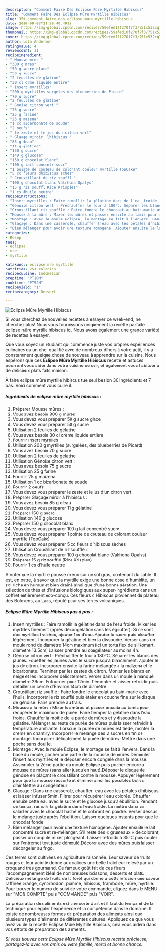 ```yaml
---
description: "Comment Faire Des Eclipse Mûre Myrtille Hibiscus"
title: "Comment Faire Des Eclipse Mûre Myrtille Hibiscus"
slug: 350-comment-faire-des-eclipse-mure-myrtille-hibiscus
date: 2020-09-03T21:30:49.493Z
image: https://img-global.cpcdn.com/recipes/59efed10f270f7f3/751x532cq70/eclipse-mure-myrtille-hibiscus-photo-principale-de-la-recette.jpg
thumbnail: https://img-global.cpcdn.com/recipes/59efed10f270f7f3/751x532cq70/eclipse-mure-myrtille-hibiscus-photo-principale-de-la-recette.jpg
cover: https://img-global.cpcdn.com/recipes/59efed10f270f7f3/751x532cq70/eclipse-mure-myrtille-hibiscus-photo-principale-de-la-recette.jpg
author: Lola Anderson
ratingvalue: 4
reviewcount: 11
recipeingredient:
- " Mousse mres "
- "300 g mres"
- "50 g sucre glace"
- "50 g sucre"
- "2 feuilles de glatine"
- "30 cl crme liquide entire"
- " Insert myrtilles"
- "200 g myrtilles surgeles des blueberries de Picard"
- "70 g sucre"
- "2 feuilles de glatine"
- " Gnoise citron vert "
- "75 g sucre"
- "25 g farine"
- "25 g mazena"
- "1 cc bicarbonate de soude"
- "2 oeufs"
- " le zeste et le jus dun citron vert"
- " Glaage miroir  lhibiscus "
- "85 g deau"
- "11 g glatine"
- "150 g sucre"
- "140 g glucose"
- "150 g chocolat blanc"
- "100 g lait concentr sucr"
- "1 pointe de couteau de colorant couleur myrtille TopCake"
- "5 cc fleurs dhibiscus sches"
- " Croustillant de riz souffl "
- "100 g chocolat blanc Valrhona Opalys"
- "15 g riz souffl Rice Krispies"
- "1 cs dhuile neutre"
recipeinstructions:
- "Insert myrtilles : Faire ramollir la gélatine dans de l’eau froide. Mixer les myrtilles finement (après décongélation sans les égoutter). Si ce sont des myrtilles fraiches, ajouter 1cs d’eau. Ajouter le sucre puis chauffer légèrement. Incorporer la gélatine et bien la dissoudre. Verser dans un moule rond de diamètre 14cm maximum (ici un torta flex de silikomart, diamètre 13.5cm) Laisser prendre au congélateur au moins 4h."
- "Génoise citron vert : Préchauffer le four à 180°C. Séparer les blancs des jaunes. Fouetter les jaunes avec le sucre jusqu’à blanchiment. Ajouter le jus de citron. Incorporer ensuite la farine mélangée à la maïzena et le bicarbonate. Terminer par les zestes du citron. Monter les blancs en neige et les incorporer délicatement. Verser dans un moule à manqué diamètre 26cm. Enfourner pour 12min. Démouler et laisser refroidir puis détailler un cercle d’Environ 14cm de diamètre."
- "Croustillant riz soufflé : Faire fondre le chocolat au bain-marie avec l’huile. Incorporer le riz soufflé puis étaler en couche fine sur le disque de génoise. Faire prendre au frais."
- "Mousse à la mûre : Mixer les mûres et passer ensuite au tamis pour récupérer le maximum de purée. Faire tremper la gélatine dans l’eau froide. Chauffer la moitié de la purée de mûres et y dissoudre la gélatine. Mélanger au reste de purée de mûres puis laisser refroidir à température ambiante. Lorsque la purée de mûres est tiède, monter la crème en chantilly. Incorporer le mélange des 2 sucres en fin de montage. Incorporer délicatement la purée de mûres. Mettre dans une poche sans douille."
- "Montage : Avec le moule Eclipse, le montage se fait à l’envers. Dans la base du moule, pocher une partie de la mousse de mûres.Démouler l’insert aux myrtilles et le déposer encore congelé dans la mousse. Assembler la 2ème partie du moule Eclipse puis pocher encore a mousse de mûres (sans aller jusqu’en haut).Déposer le disque de génoise en plaçant le croustillant contre la mousse. Appuyer légèrement pour que la mousse ressorte et éliminer ainsi les possibles bulles d’air.Mettre au congélateur"
- "Glaçage : Dans une casserole, chauffer l’eau avec les pétales d’hibiscus et laisser infuser 5min. Filtrer pour récupérer l’eau colorée. Chauffer ensuite cette eau avec le sucre et le glucose jusqu’à ébullition. Pendant ce temps, ramollir la gélatine dans l’eau froide. La mettre dans un saladier avec le chocolat haché et le colorant en poudre. Verser dessus le mélange juste après l’ébullition. Laisser quelques instants pour que le chocolat fonde"
- "Bien mélanger pour avoir une texture homogène. Ajouter ensuite le lait concentré sucré et re-mélanger. S’il reste des « grumeaux » de colorant, passer un coup de mixer plongeant. Laisser refroidir à 35°C puis couler sur l&#39;entremet tout juste démoulé.Décorer avec des mûres puis laisser décongeler au frigo."
categories:
- Resep
tags:
- eclipse
- mre
- myrtille

katakunci: eclipse mre myrtille 
nutrition: 253 calories
recipecuisine: Indonesian
preptime: "PT10M"
cooktime: "PT52M"
recipeyield: "1"
recipecategory: Dessert

---
```



![Eclipse Mûre Myrtille Hibiscus](https://img-global.cpcdn.com/recipes/59efed10f270f7f3/751x532cq70/eclipse-mure-myrtille-hibiscus-photo-principale-de-la-recette.jpg)

Si vous cherchez de nouvelles recettes à essayer ce week-end, ne cherchez plus! Nous vous fournissons uniquement la recette parfaite eclipse mûre myrtille hibiscus ici. Nous avons également une grande variété de recettes à essayer.

Que vous soyez un étudiant qui commence juste vos propres expériences culinaires ou un chef qualifié avec de nombreux dîners à votre actif, il y a constamment quelque chose de nouveau à apprendre sur la cuisine. Nous espérons que ces <strong> Eclipse Mûre Myrtille Hibiscus </strong> recette et astuces pourront vous aider dans votre cuisine ce soir, et également vous habituer à de délicieux plats faits maison.

<!--inarticleads1-->

À faire eclipse mûre myrtille hibiscus tue seul besion 30 Ingrédients et 7 pas. Voici comment vous cuire il.

##### Ingrédients de eclipse mûre myrtille hibiscus :

1. Préparer  Mousse mûres :
1. Vous avez besoin 300 g mûres
1. Vous devez vous préparer 50 g sucre glace
1. Vous devez vous préparer 50 g sucre
1. Utilisation 2 feuilles de gélatine
1. Vous avez besoin 30 cl crème liquide entière
1. Fournir  Insert myrtilles
1. Utilisation 200 g myrtilles (surgelées, des blueberries de Picard)
1. Vous avez besoin 70 g sucre
1. Utilisation 2 feuilles de gélatine
1. Utilisation  Génoise citron vert :
1. Vous avez besoin 75 g sucre
1. Utilisation 25 g farine
1. Fournir 25 g maïzena
1. Utilisation 1 cc bicarbonate de soude
1. Fournir 2 oeufs
1. Vous devez vous préparer  le zeste et le jus d’un citron vert
1. Préparer  Glaçage miroir à l’hibiscus :
1. Vous avez besoin 85 g d’eau
1. Vous devez vous préparer 11 g gélatine
1. Préparer 150 g sucre
1. Utilisation 140 g glucose
1. Préparer 150 g chocolat blanc
1. Vous devez vous préparer 100 g lait concentré sucré
1. Vous devez vous préparer 1 pointe de couteau de colorant couleur myrtille (TopCake)
1. Vous devez vous préparer 5 cc fleurs d’hibiscus sèches
1. Utilisation  Croustillant de riz soufflé :
1. Vous devez vous préparer 100 g chocolat blanc (Valrhona Opalys)
1. Préparer 15 g riz soufflé (Rice Krispies)
1. Fournir 1 cs d’huile neutre


A noter que la myrtille pousse mieux sur un sol gras, contenant du sable. Il est, en outre, à savoir que la myrtille exige une bonne dose d&#39;humidité, un sol riche en humus et bien drainé ainsi que d&#39;une bonne aération. Une sélection de thés et d&#39;infusions biologiques aux super-ingrédients dans un coffret entièrement éco-conçu. Ces fleurs d&#39;Hibiscus proviennet du plateau des Bolovens, au Laos, réputé pour ses terres volcaniques. 

<!--inarticleads2-->

##### Eclipse Mûre Myrtille Hibiscus pas à pas :

1. Insert myrtilles : Faire ramollir la gélatine dans de l’eau froide. Mixer les myrtilles finement (après décongélation sans les égoutter). Si ce sont des myrtilles fraiches, ajouter 1cs d’eau. Ajouter le sucre puis chauffer légèrement. Incorporer la gélatine et bien la dissoudre. Verser dans un moule rond de diamètre 14cm maximum (ici un torta flex de silikomart, diamètre 13.5cm) Laisser prendre au congélateur au moins 4h.
1. Génoise citron vert : Préchauffer le four à 180°C. Séparer les blancs des jaunes. Fouetter les jaunes avec le sucre jusqu’à blanchiment. Ajouter le jus de citron. Incorporer ensuite la farine mélangée à la maïzena et le bicarbonate. Terminer par les zestes du citron. Monter les blancs en neige et les incorporer délicatement. Verser dans un moule à manqué diamètre 26cm. Enfourner pour 12min. Démouler et laisser refroidir puis détailler un cercle d’Environ 14cm de diamètre.
1. Croustillant riz soufflé : Faire fondre le chocolat au bain-marie avec l’huile. Incorporer le riz soufflé puis étaler en couche fine sur le disque de génoise. Faire prendre au frais.
1. Mousse à la mûre : Mixer les mûres et passer ensuite au tamis pour récupérer le maximum de purée. Faire tremper la gélatine dans l’eau froide. Chauffer la moitié de la purée de mûres et y dissoudre la gélatine. Mélanger au reste de purée de mûres puis laisser refroidir à température ambiante. Lorsque la purée de mûres est tiède, monter la crème en chantilly. Incorporer le mélange des 2 sucres en fin de montage. Incorporer délicatement la purée de mûres. Mettre dans une poche sans douille.
1. Montage : Avec le moule Eclipse, le montage se fait à l’envers. Dans la base du moule, pocher une partie de la mousse de mûres.Démouler l’insert aux myrtilles et le déposer encore congelé dans la mousse. Assembler la 2ème partie du moule Eclipse puis pocher encore a mousse de mûres (sans aller jusqu’en haut).Déposer le disque de génoise en plaçant le croustillant contre la mousse. Appuyer légèrement pour que la mousse ressorte et éliminer ainsi les possibles bulles d’air.Mettre au congélateur
1. Glaçage : Dans une casserole, chauffer l’eau avec les pétales d’hibiscus et laisser infuser 5min. Filtrer pour récupérer l’eau colorée. Chauffer ensuite cette eau avec le sucre et le glucose jusqu’à ébullition. Pendant ce temps, ramollir la gélatine dans l’eau froide. La mettre dans un saladier avec le chocolat haché et le colorant en poudre. Verser dessus le mélange juste après l’ébullition. Laisser quelques instants pour que le chocolat fonde
1. Bien mélanger pour avoir une texture homogène. Ajouter ensuite le lait concentré sucré et re-mélanger. S’il reste des « grumeaux » de colorant, passer un coup de mixer plongeant. Laisser refroidir à 35°C puis couler sur l&#39;entremet tout juste démoulé.Décorer avec des mûres puis laisser décongeler au frigo.


Ces terres sont cultivées en agriculture raisonnée. Leur saveur de fruits rouges et leur acidité donne aux calices une belle fraîcheur relevé par un croquand très gourmand. Ce fameux goût fait de ces fleurs l&#39;accompagnement idéal de nombreuses boissons, desserts et plats. Délicieux mélange de fruits de la forêt qui donne à cette infusion une saveur raffinée orange, cynorhodon, pomme, hibiscus, framboise, mûre, myrtille. Pour trouver le numéro de suivi de votre commande, cliquez dans le MENU sur &#34;MON COMPTE&#34; puis &#34;COMMANDE&#34; puis &#34;VOIR&#34;. 

<!--inarticleads1-->

<p>
La préparation des aliments est une sorte d'art et il faut du temps et de la technique pour égaler l'expérience et la compétence dans le domaine. Il existe de nombreuses formes de préparation des aliments ainsi que plusieurs types d'aliments de différentes cultures. Appliquez ce que vous avez vu de la recette Eclipse Mûre Myrtille Hibiscus, cela vous aidera dans vos efforts de préparation des aliments.
</p>

<p>
<i>Si vous trouvez cette Eclipse Mûre Myrtille Hibiscus recette précieuse, partagez-la avec vos amis ou votre famille, merci et bonne chance.</i>
</p>
